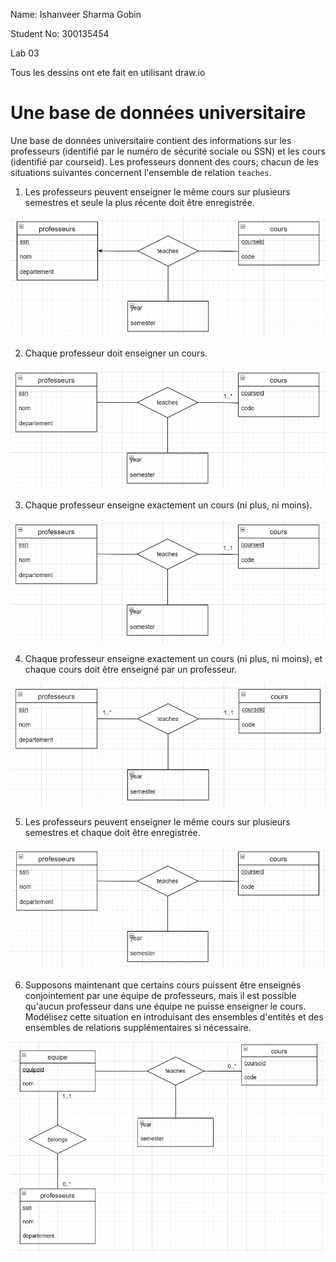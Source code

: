 Name: Ishanveer Sharma Gobin

Student No: 300135454

Lab 03

Tous les dessins ont ete fait en utilisant draw.io

# Une base de données universitaire

Une base de données universitaire contient des informations sur les professeurs (identifié par le numéro de sécurité sociale ou SSN) et les cours (identifié par courseid). Les professeurs donnent des cours; chacun de les situations suivantes concernent l'ensemble de relation `teaches`.

1. Les professeurs peuvent enseigner le même cours sur plusieurs semestres et seule la plus récente doit être enregistrée.

![a](assets/1.png)

2. Chaque professeur doit enseigner un cours.

![b](assets/2.png)

3. Chaque professeur enseigne exactement un cours (ni plus, ni moins).

![c](assets/3.png)

4. Chaque professeur enseigne exactement un cours (ni plus, ni moins), et chaque cours doit être enseigné par un professeur.

![d](assets/4.png)

5. Les professeurs peuvent enseigner le même cours sur plusieurs semestres et chaque doit être enregistrée.

![e](assets/5.png)

6. Supposons maintenant que certains cours puissent être enseignés conjointement par une équipe de professeurs, mais il est possible qu'aucun professeur dans une équipe ne puisse enseigner le cours. Modélisez cette situation en introduisant des ensembles d'entités et des ensembles de relations supplémentaires si nécessaire.

![f](assets/6.png)
